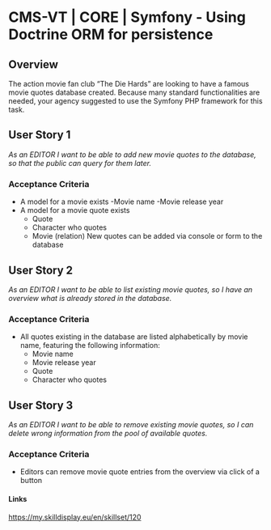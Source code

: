 # CMS-VT | CORE | Symfony - Using Doctrine ORM for persistence

## Overview
The action movie fan club “The Die Hards” are looking to have a famous movie quotes database created.
Because many standard functionalities are needed, your agency suggested to use the Symfony PHP framework for this task.

## User Story 1
*As an EDITOR I want to be able to add new movie quotes to the database, so that the public can query for them later.*

### Acceptance Criteria
- A model for a movie exists
  -Movie name
  -Movie release year
- A model for a movie quote exists
  - Quote
  - Character who quotes
  - Movie (relation)
New quotes can be added via console or form to the database

## User Story 2
*As an EDITOR I want to be able to list existing movie quotes, so I have an overview what is already stored in the database.*

### Acceptance Criteria
- All quotes existing in the database are listed alphabetically by movie name, featuring the following information:
  - Movie name
  - Movie release year
  - Quote
  - Character who quotes

## User Story 3
*As an EDITOR I want to be able to remove existing movie quotes, so I can delete wrong information from the pool of available quotes.*

### Acceptance Criteria
- Editors can remove movie quote entries from the overview via click of a button

#### Links
https://my.skilldisplay.eu/en/skillset/120

